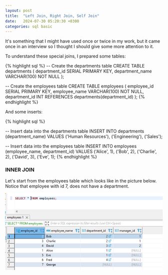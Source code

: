 ```yaml
---
layout: post
title:  "Left Join, Right Join, Self Join"
date:   2024-07-30 05:20:30 +0300
categories: sql basic
---
```


It's something that I might have used once or twice in my work, but it came once in an interview so I thought I should give some more attention to it. 

To understand these special joins, I prepared some tables:

{% highlight sql %}
-- Create the departments table
CREATE TABLE departments (
    department_id SERIAL PRIMARY KEY,
    department_name VARCHAR(100) NOT NULL
);

-- Create the employees table
CREATE TABLE employees (
    employee_id SERIAL PRIMARY KEY,
    employee_name VARCHAR(100) NOT NULL,
    department_id INT REFERENCES departments(department_id)
);
{% endhighlight %}

And some inserts:

{% highlight sql %}

-- Insert data into the departments table
INSERT INTO departments (department_name)
VALUES
    ('Human Resources'),
    ('Engineering'),
    ('Sales');

-- Insert data into the employees table
INSERT INTO employees (employee_name, department_id)
VALUES
    ('Alice', 1),
    ('Bob', 2),
    ('Charlie', 2),
    ('David', 3),
    ('Eve', 1);
{% endhighlight %}

### INNER JOIN

Let's start from the employees table which looks like in the picture below. Notice that employee with id 7, does not have a department.

![Employees table](/pictures/joins/employees.png)


